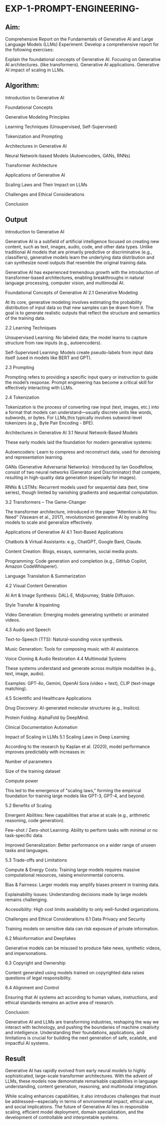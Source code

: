 # EXP-1-PROMPT-ENGINEERING-

## Aim: 
Comprehensive Report on the Fundamentals of Generative AI and Large Language Models (LLMs)
Experiment: Develop a comprehensive report for the following exercises:

Explain the foundational concepts of Generative AI.
Focusing on Generative AI architectures. (like transformers).
Generative AI applications.
Generative AI impact of scaling in LLMs.

## Algorithm:
Introduction to Generative AI

Foundational Concepts

Generative Modeling Principles

Learning Techniques (Unsupervised, Self-Supervised)

Tokenization and Prompting

Architectures in Generative AI

Neural Network-based Models (Autoencoders, GANs, RNNs)

Transformer Architecture

Applications of Generative AI

Scaling Laws and Their Impact on LLMs

Challenges and Ethical Considerations

Conclusion


## Output
Introduction to Generative AI

Generative AI is a subfield of artificial intelligence focused on creating new content, such as text, images, audio, code, and other data types. Unlike traditional AI models that are primarily predictive or discriminative (e.g., classifiers), generative models learn the underlying data distribution and can synthesize novel outputs that resemble the original training data.

Generative AI has experienced tremendous growth with the introduction of transformer-based architectures, enabling breakthroughs in natural language processing, computer vision, and multimodal AI.

Foundational Concepts of Generative AI
2.1 Generative Modeling

At its core, generative modeling involves estimating the probability distribution of input data so that new samples can be drawn from it. The goal is to generate realistic outputs that reflect the structure and semantics of the training data.

2.2 Learning Techniques

Unsupervised Learning: No labeled data; the model learns to capture structure from raw inputs (e.g., autoencoders).

Self-Supervised Learning: Models create pseudo-labels from input data itself (used in models like BERT and GPT).

2.3 Prompting

Prompting refers to providing a specific input query or instruction to guide the model’s response. Prompt engineering has become a critical skill for effectively interacting with LLMs.

2.4 Tokenization

Tokenization is the process of converting raw input (text, images, etc.) into a format that models can understand—usually discrete units like words, subwords, or bytes. For LLMs,this typically involves subword-level tokenizers (e.g., Byte Pair Encoding - BPE).

Architectures in Generative AI
3.1 Neural Network-Based Models

These early models laid the foundation for modern generative systems:

Autoencoders: Learn to compress and reconstruct data, used for denoising and representation learning.

GANs (Generative Adversarial Networks): Introduced by Ian Goodfellow, consist of two neural networks (Generator and Discriminator) that compete, resulting in high-quality data generation (especially for images).

RNNs & LSTMs: Recurrent models used for sequential data (text, time series), though limited by vanishing gradients and sequential computation.

3.2 Transformers – The Game-Changer

The transformer architecture, introduced in the paper “Attention is All You Need” (Vaswani et al., 2017), revolutionized generative AI by enabling models to scale and generalize effectively.

Applications of Generative AI
4.1 Text-Based Applications

Chatbots & Virtual Assistants: e.g., ChatGPT, Google Bard, Claude.

Content Creation: Blogs, essays, summaries, social media posts.

Programming: Code generation and completion (e.g., GitHub Copilot, Amazon CodeWhisperer).

Language Translation & Summarization

4.2 Visual Content Generation

AI Art & Image Synthesis: DALL·E, Midjourney, Stable Diffusion.

Style Transfer & Inpainting

Video Generation: Emerging models generating synthetic or animated videos.

4.3 Audio and Speech

Text-to-Speech (TTS): Natural-sounding voice synthesis.

Music Generation: Tools for composing music with AI assistance.

Voice Cloning & Audio Restoration
4.4 Multimodal Systems

These systems understand and generate across multiple modalities (e.g., text, image, audio).

Examples: GPT-4o, Gemini, OpenAI Sora (video + text), CLIP (text-image matching).

4.5 Scientific and Healthcare Applications

Drug Discovery: AI-generated molecular structures (e.g., Insilico).

Protein Folding: AlphaFold by DeepMind.

Clinical Documentation Automation

Impact of Scaling in LLMs
5.1 Scaling Laws in Deep Learning

According to the research by Kaplan et al. (2020), model performance improves predictably with increases in:

Number of parameters

Size of the training dataset

Compute power

This led to the emergence of "scaling laws," forming the empirical foundation for training large models like GPT-3, GPT-4, and beyond.

5.2 Benefits of Scaling

Emergent Abilities: New capabilities that arise at scale (e.g., arithmetic reasoning, code generation).

Few-shot / Zero-shot Learning: Ability to perform tasks with minimal or no task-specific data.

Improved Generalization: Better performance on a wider range of unseen tasks and languages.

5.3 Trade-offs and Limitations

Compute & Energy Costs: Training large models requires massive computational resources, raising environmental concerns.

Bias & Fairness: Larger models may amplify biases present in training data.

Explainability Issues: Understanding decisions made by large models remains challenging.

Accessibility: High cost limits availability to only well-funded organizations.

Challenges and Ethical Considerations
6.1 Data Privacy and Security

Training models on sensitive data can risk exposure of private information.

6.2 Misinformation and Deepfakes

Generative models can be misused to produce fake news, synthetic videos, and impersonations.

6.3 Copyright and Ownership

Content generated using models trained on copyrighted data raises questions of legal responsibility.

6.4 Alignment and Control

Ensuring that AI systems act according to human values, instructions, and ethical standards remains an active area of research.

Conclusion:

Generative AI and LLMs are transforming industries, reshaping the way we interact with technology, and pushing the boundaries of machine creativity and intelligence. Understanding their foundations, applications, and limitations is crucial for building the next generation of safe, scalable, and impactful AI systems.

## Result
Generative AI has rapidly evolved from early neural models to highly sophisticated, large-scale transformer architectures. With the advent of LLMs, these models now demonstrate remarkable capabilities in language understanding, content generation, reasoning, and multimodal integration.

While scaling enhances capabilities, it also introduces challenges that must be addressed—especially in terms of environmental impact, ethical use, and social implications. The future of Generative AI lies in responsible scaling, efficient model deployment, domain specialization, and the development of controllable and interpretable systems.
